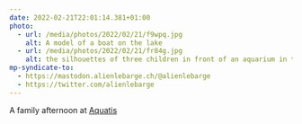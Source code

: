 ```yaml
---
date: 2022-02-21T22:01:14.381+01:00
photo:
  - url: /media/photos/2022/02/21/f9wpq.jpg
    alt: A model of a boat on the lake
  - url: /media/photos/2022/02/21/fr84g.jpg
    alt: the silhouettes of three children in front of an aquarium in the dark
mp-syndicate-to:
  - https://mastodon.alienlebarge.ch/@alienlebarge
  - https://twitter.com/alienlebarge
---
```

A family afternoon at [Aquatis](https://www.aquatis.ch/)
